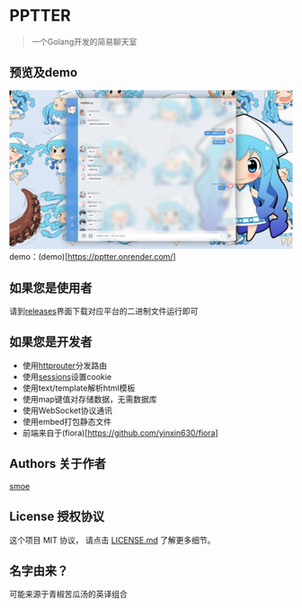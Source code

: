 # PPTTER

> 一个Golang开发的简易聊天室

## 预览及demo

![预览](https://github.com/BapiGso/pptter/blob/main/assets/QQ%E6%88%AA%E5%9B%BE20220806143241.webp)
demo：(demo)[https://pptter.onrender.com/]

## 如果您是使用者

请到[releases](https://github.com/BapiGso/pptter/releases)界面下载对应平台的二进制文件运行即可

## 如果您是开发者

 - 使用[httprouter](github.com/julienschmidt/httprouter)分发路由
 - 使用[sessions](github.com/gorilla/sessions)设置cookie
 - 使用text/template解析html模板
 - 使用map键值对存储数据，无需数据库
 - 使用WebSocket协议通讯
 - 使用embed打包静态文件
 - 前端来自于(fiora)[https://github.com/yinxin630/fiora]

## Authors 关于作者

[smoe](https://smoec.cc)

## License 授权协议

这个项目 MIT 协议， 请点击 [LICENSE.md](LICENSE.md) 了解更多细节。

## 名字由来？

可能来源于青椒苦瓜汤的英译组合

